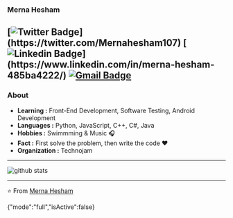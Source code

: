 ### Merna Hesham 
[![Twitter Badge](https://img.shields.io/badge/-MernaHesham10-1ca0f1?style=flat-square&logo=twitter&logoColor=white&link=[https://twitter.com/Mernahesham107](https://twitter.com/Mernahesham107)](https://twitter.com/Mernahesham107))](https://twitter.com/Mernahesham107)
[![Linkedin Badge](https://img.shields.io/badge/-MernaHesham-1ca0f1?style=flat-square&logo=Linkedin&logoColor=white&link=[https://www.linkedin.com/in/merna-hesham-485ba4222/](https://www.linkedin.com/in/merna-hesham-485ba4222/)](https://www.linkedin.com/in/merna-hesham-485ba4222/))](https://www.linkedin.com/in/merna-hesham-485ba4222/)
[![Gmail Badge](https://img.shields.io/badge/-mernahesham21010@gmail.com-c14438?style=flat-square&logo=Gmail&logoColor=white&link=mailto:mernahesham21010@gmail.com)](mailto:mernahesham21010@gmail.com)
---------------------------------------------------------------------------------------------------------------------------------------------------------------------------------
### About

-  **Learning :** Front-End Development, Software Testing, Android Development 
-  **Languages :** Python, JavaScript, C++, C#, Java
-  **Hobbies :** Swimmming & Music :headphones:
-  **Fact :** First solve the problem, then write the code :heart: 
-  **Organization :** Technojam

---------------------------------------------------------------------------------------------------------------------------------------------------------------------------------

![github stats](https://github-readme-stats.vercel.app/api?username=Isha2103&show_icons=true)

---------------------------------------------------------------------------------------------------------------------------------------------------------------------------------


⭐️ From [Merna Hesham](https://github.com/Isha2103)

{"mode":"full","isActive":false}
